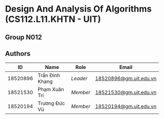 # Design And Analysis Of Algorithms (CS112.L11.KHTN - UIT)
## Group N012
## Authors
ID | Name | Role | Email
--- | --- | --- | ---
18520896 | Trần Đình Khang | *Leader* | 18520896@gm.uit.edu.vn
18521530 | Phạm Xuân Trí | *Member* | 18521530@gm.uit.edu.vn
18520194 | Trương Đức Vũ | *Member* | 18520194@gm.uit.edu.vn


